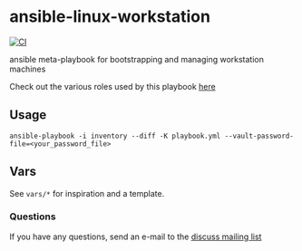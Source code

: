 # ansible-linux-workstation

[![CI](https://github.com/fourstepper/ansible-linux-workstation/actions/workflows/ci.yml/badge.svg?branch=main)](https://github.com/fourstepper/ansible-linux-workstation/actions/workflows/ci.yml)

ansible meta-playbook for bootstrapping and managing workstation machines

Check out the various roles used by this playbook [here](https://sr.ht/~fourstepper/ansible-linux-workstation/sources)

## Usage

`ansible-playbook -i inventory --diff -K playbook.yml --vault-password-file=<your_password_file>`

## Vars

See `vars/*` for inspiration and a template.

### Questions

If you have any questions, send an e-mail to the [discuss mailing list](https://lists.sr.ht/~fourstepper/ansible-linux-workstation-discuss)

